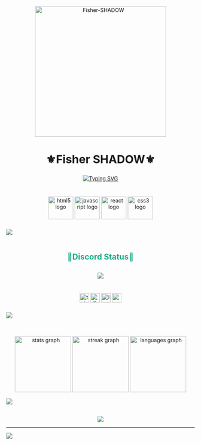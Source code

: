 <div align="center">
  <img  height="350" src="https://i.ibb.co/dmSsyWC/Fisher-SHADOW.jpg" alt="Fisher-SHADOW" border="0"></a>
</div>

###

<h2 align="center" style="font-size:30px"; >⚜️Fisher SHADOW⚜️</h2>

<div align="center">
<a href="https://git.io/typing-svg"><img src="https://readme-typing-svg.herokuapp.com?font=Inconsolata&weight=500&size=30&pause=500&color=F75858&center=true&vCenter=true&width=435&lines=%3CFront-end+dev+student%3E;.Graphic+designer!.;active+learner%2Fresearcher%2C%2C%2C;I+Like+to+learn+new+stuffs%3C3;.while+(!(succeed%3Dtry()+)+)." alt="Typing SVG" /></a>

</div>

###

<br clear="both">

<div align="center">
  <img src="https://cdn.jsdelivr.net/gh/devicons/devicon/icons/html5/html5-original.svg" height="61" width="67" alt="html5 logo"  />
  <img src="https://cdn.jsdelivr.net/gh/devicons/devicon/icons/javascript/javascript-original.svg" height="61" width="67" alt="javascript logo"  />
  <img src="https://cdn.jsdelivr.net/gh/devicons/devicon/icons/react/react-original.svg" height="61" width="67" alt="react logo"  />
  <img src="https://cdn.jsdelivr.net/gh/devicons/devicon/icons/css3/css3-original.svg" height="61" width="67" alt="css3 logo"  />
</div>

###

<img src="https://user-images.githubusercontent.com/73097560/115834477-dbab4500-a447-11eb-908a-139a6edaec5c.gif"><br><br>

<h2 align="center" style="color: #13a982";>🔰Discord Status🔰<br></h2>

<h2 align=center> <img src="https://lanyard.cnrad.dev/api/564399912830238720"></h2>

###

<br clear="both">

<div align="center">
  <img src="https://img.shields.io/static/v1?message=Telegram&logo=telegram&label=&color=2CA5E0&logoColor=white&labelColor=&style=flat" height="25" alt="telegram logo"  />
  <img src="https://img.shields.io/static/v1?message=Discord&logo=discord&label=&color=7289DA&logoColor=white&labelColor=&style=flat" height="25" alt="discord logo"  />
  <img src="https://img.shields.io/static/v1?message=Instagram&logo=instagram&label=&color=E4405F&logoColor=white&labelColor=&style=flat" height="25" alt="instagram logo"  />
  <img src="https://img.shields.io/static/v1?message=Gmail&logo=gmail&label=&color=D14836&logoColor=white&labelColor=&style=flat" height="25" alt="gmail logo"  />
</div>

###

<img src="https://user-images.githubusercontent.com/73097560/115834477-dbab4500-a447-11eb-908a-139a6edaec5c.gif"><br><br>

<br clear="both">

<div align="center">
  <img src="https://github-readme-stats.vercel.app/api?username=FisherSHADOW&hide_title=false&hide_rank=false&show_icons=true&include_all_commits=true&count_private=true&disable_animations=false&theme=dark&locale=en&hide_border=false" height="150" alt="stats graph"  />
  <img src="https://streak-stats.demolab.com?user=FisherSHADOW&locale=en&mode=daily&theme=dark&hide_border=false&border_radius=5&date_format=[Y ]M j" height="150" alt="streak graph"  />
  <img src="https://github-readme-stats.vercel.app/api/top-langs?username=FisherSHADOW&locale=en&hide_title=false&layout=compact&card_width=320&langs_count=5&theme=dark&hide_border=false" height="150" alt="languages graph"  />
</div>

<img src="https://user-images.githubusercontent.com/73097560/115834477-dbab4500-a447-11eb-908a-139a6edaec5c.gif"><br><br>

<div align="center">

![](https://github-profile-trophy.vercel.app/?username=FisherSHADOW&theme=discord&no-frame=true&no-bg=false&margin-w=4)

</div>

---

[![](https://visitcount.itsvg.in/api?id=FisherShadow&label=Profile%20Views&color=4&icon=2&pretty=true)](https://visitcount.itsvg.in)
